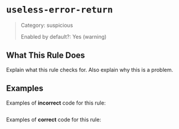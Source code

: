 # `useless-error-return`

> Category: suspicious
>
> Enabled by default?: Yes (warning)

## What This Rule Does

Explain what this rule checks for. Also explain why this is a problem.

## Examples

Examples of **incorrect** code for this rule:

```zig

```

Examples of **correct** code for this rule:

```zig

```
